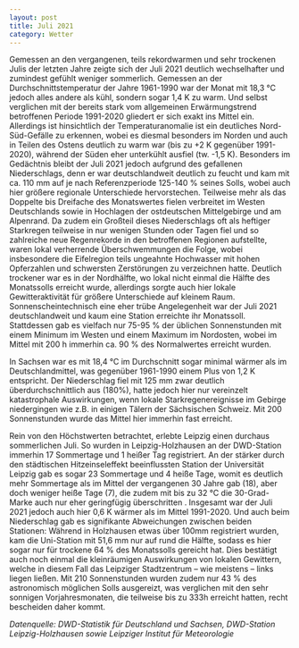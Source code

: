 ```yaml
---
layout: post
title: Juli 2021 
category: Wetter
---
```


Gemessen an den vergangenen, teils rekordwarmen und sehr trockenen Julis der letzten Jahre zeigte sich der Juli 2021 deutlich wechselhafter und zumindest gefühlt weniger sommerlich. Gemessen an der Durchschnittstemperatur der Jahre 1961-1990 war der Monat mit 18,3 °C jedoch alles andere als kühl, sondern sogar 1,4 K zu warm. Und selbst verglichen mit der bereits stark vom allgemeinen Erwärmungstrend betroffenen Periode 1991-2020 gliedert er sich exakt ins Mittel ein. Allerdings ist hinsichtlich der Temperaturanomalie ist ein deutliches Nord-Süd-Gefälle zu erkennen, wobei es diesmal besonders im Norden und auch in Teilen des Ostens deutlich zu warm war (bis zu +2 K gegenüber 1991-2020), während der Süden eher unterkühlt ausfiel (tw. -1,5 K). 
Besonders im Gedächtnis bleibt der Juli 2021 jedoch aufgrund des gefallenen Niederschlags, denn er war deutschlandweit deutlich zu feucht und kam mit ca. 110 mm auf je nach Referenzperiode 125-140 % seines Solls, wobei auch hier größere regionale Unterschiede hervorstechen. Teilweise mehr als das Doppelte bis Dreifache des Monatswertes fielen verbreitet im Westen Deutschlands sowie in Hochlagen der ostdeutschen Mittelgebirge und am Alpenrand. Da zudem ein Großteil dieses Niederschlags oft als heftiger Starkregen teilweise in nur wenigen Stunden oder Tagen fiel und so zahlreiche neue Regenrekorde in den betroffenen Regionen aufstellte, waren lokal verherrende Überschwemmungen die Folge, wobei insbesondere die Eifelregion teils ungeahnte Hochwasser mit hohen Opferzahlen und schwersten Zerstörungen zu verzeichnen hatte. Deutlich trockener war es in der Nordhälfte, wo lokal nicht einmal die Hälfte des Monatssolls erreicht wurde, allerdings sorgte auch hier lokale Gewitteraktivität für größere Unterschiede auf kleinem Raum.
Sonnenscheintechnisch eine eher trübe Angelegenheit war der Juli 2021 deutschlandweit und kaum eine Station erreichte ihr Monatssoll. Stattdessen gab es vielfach nur 75-95 % der üblichen Sonnenstunden mit einem Minimum im Westen und einem Maximum im Nordosten, wobei im Mittel mit 200 h immerhin ca. 90 % des Normalwertes erreicht wurden.

In Sachsen war es mit 18,4 °C im Durchschnitt sogar minimal wärmer als im Deutschlandmittel, was gegenüber 1961-1990 einem Plus von 1,2 K entspricht. Der Niederschlag fiel mit 125 mm zwar deutlich überdurchschnittlich aus (180%), hatte jedoch hier nur vereinzelt katastrophale Auswirkungen, wenn lokale Starkregenereignisse im Gebirge niedergingen wie z.B. in einigen Tälern der Sächsischen Schweiz. Mit 200 Sonnenstunden wurde das Mittel hier immerhin fast erreicht.

Rein von den Höchstwerten betrachtet, erlebte Leipzig einen durchaus sommerlichen Juli. So wurden in Leipzig-Holzhausen an der DWD-Station immerhin 17 Sommertage und 1 heißer Tag registriert. An der stärker durch den städtischen Hitzeinseleffekt beeinflussten Station der Universität Leipzig gab es sogar 23 Sommertage und 4 heiße Tage, womit es deutlich mehr Sommertage als im Mittel der vergangenen 30 Jahre gab (18), aber doch weniger heiße Tage (7), die zudem mit bis zu 32 °C die 30-Grad-Marke auch nur eher geringfügig überschritten . Insgesamt war der Juli 2021 jedoch auch hier 0,6 K wärmer als im Mittel 1991-2020. Und auch beim Niederschlag gab es signifikante Abweichungen zwischen beiden Stationen: Während in Holzhausen etwas über 100mm registriert wurden, kam die Uni-Station mit 51,6 mm nur auf rund die Hälfte, sodass es hier sogar nur für trockene 64 % des Monatssolls gereicht hat. Dies bestätigt auch noch einmal die kleinräumigen Auswirkungen von lokalen Gewittern, welche in diesem Fall das Leipziger Stadtzentrum – wie meistens – links liegen ließen. Mit 210 Sonnenstunden wurden zudem nur 43 % des astronomisch möglichen Solls ausgereizt, was verglichen mit den sehr sonnigen Vorjahresmonaten, die teilweise bis zu 333h erreicht hatten, recht bescheiden daher kommt.

_Datenquelle: DWD-Statistik für Deutschland und Sachsen, DWD-Station Leipzig-Holzhausen sowie Leipziger Institut für Meteorologie_
